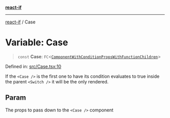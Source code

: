 [**react-if**](../README.md)

***

[react-if](../globals.md) / Case

# Variable: Case

> `const` **Case**: `FC`\<[`ComponentWithConditionPropsWithFunctionChildren`](../type-aliases/ComponentWithConditionPropsWithFunctionChildren.md)\>

Defined in: [src/Case.tsx:10](https://github.com/romac/react-if/blob/5c6e978cf1563aa4f329bf34d7943cbce72b88db/src/Case.tsx#L10)

If the `<Case />` is the first one to have its condition evaluates to true
inside the parent `<Switch />` it will be the only rendered.

## Param

The props to pass down to the `<Case />` component
